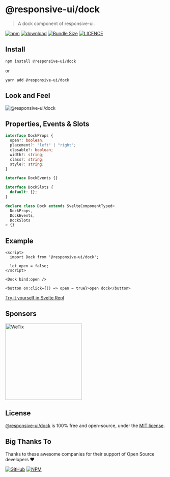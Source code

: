 # @responsive-ui/dock

> A dock component of responsive-ui.

<p>

[![npm](https://img.shields.io/npm/v/@responsive-ui/dock.svg)](https://www.npmjs.com/package/@responsive-ui/dock)
[![download](https://img.shields.io/npm/dw/@responsive-ui/dock.svg)](https://www.npmjs.com/package/@responsive-ui/dock)
[![Bundle Size](https://badgen.net/bundlephobia/minzip/%40responsive-ui%2Faccordion)](https://bundlephobia.com/result?p=@responsive-ui/dock)
[![LICENCE](https://img.shields.io/github/license/wetix/responsive-ui)](https://github.com/wetix/responsive-ui/blob/master/LICENSE)

</p>

## Install

```console
npm install @responsive-ui/dock
```

or

```console
yarn add @responsive-ui/dock
```

## Look and Feel

<img src="https://user-images.githubusercontent.com/28108597/105842391-0f292f80-6011-11eb-94c6-47728f2eb9f3.png"
alt="@responsive-ui/dock" />

## Properties, Events & Slots

```ts
interface DockProps {
  open?: boolean;
  placement?: "left" | "right";
  closable?: boolean;
  width?: string;
  class?: string;
  style?: string;
}

interface DockEvents {}

interface DockSlots {
  default: {};
}

declare class Dock extends SvelteComponentTyped<
  DockProps,
  DockEvents,
  DockSlots
> {}
```

## Example

```svelte
<script>
  import Dock from '@responsive-ui/dock';

  let open = false;
</script>

<Dock bind:open />

<button on:click={() => open = true}>open dock</button>
```

[Try it yourself in Svelte Repl](https://svelte.dev/repl/91c1018434d44dc081229b45e18653a7?version=latest)

## Sponsors

<img src="https://asset.wetix.my/images/logo/wetix.png" alt="WeTix" width="240px">

## License

[@responsive-ui/dock](https://github.com/wetix/responsive-ui/tree/master/components/dock) is 100% free and open-source, under the [MIT license](https://github.com/wetix/responsive-ui/blob/master/LICENSE).

## Big Thanks To

Thanks to these awesome companies for their support of Open Source developers ❤

[![GitHub](https://jstools.dev/img/badges/github.svg)](https://github.com/open-source)
[![NPM](https://jstools.dev/img/badges/npm.svg)](https://www.npmjs.com/)
